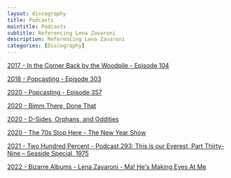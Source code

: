 ```yaml
---
layout: discography
title: Podcasts
maintitle: Podcasts
subtitle: Referencing Lena Zavaroni
description: Referencing Lena Zavaroni
categories: [Discography]
---
```


<a href="/discography/podcasts/2017-05-23-in-the-corner-back-by-the-woodpile">2017 - In the Corner Back by the Woodpile - Episode 104</a>

<a href="/discography/podcasts/2018-02-01-popcasting303">2018 - Popcasting - Episode 303</a>

<a href="/discography/podcasts/2020-05-01-popcasting357">2020 - Popcasting - Episode 357</a>

<a href="/discography/podcasts/2020-12-15-bimm-there-done-that">2020 - Bimm There, Done That</a>

<a href="/discography/podcasts/2020-12-23-d-sides-orphans-and-oddities">2020 - D-Sides, Orphans, and Oddities</a>

<a href="/discography/podcasts/2020-12-31-the-70s-stop-here">2020 - The 70s Stop Here - The New Year Show</a>

<a href="/discography/podcasts/2021-04-29-two-hundred-percent">2021 - Two Hundred Percent - Podcast 293: This is our Everest, Part Thirty-Nine – Seaside Special, 1975</a>

<a href="/discography/podcasts/2022-05-17-bizarre-albums">2022 - Bizarre Albums - Lena Zavaroni - Ma! He's Making Eyes At Me</a>


